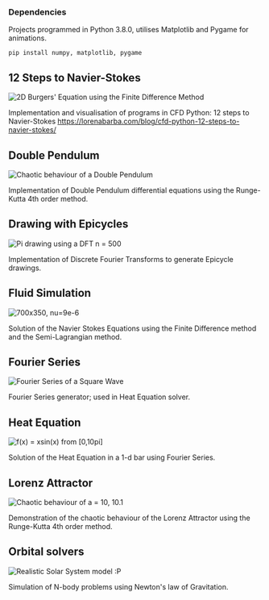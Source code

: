 ### Dependencies

Projects programmed in Python 3.8.0, utilises Matplotlib and Pygame for animations.

```
pip install numpy, matplotlib, pygame
```

## 12 Steps to Navier-Stokes

![2D Burgers' Equation using the Finite Difference Method](/12stepstonavierstokes/demo.png)

Implementation and visualisation of programs in CFD Python: 12 steps to Navier-Stokes https://lorenabarba.com/blog/cfd-python-12-steps-to-navier-stokes/

## Double Pendulum

![Chaotic behaviour of a Double Pendulum](/doublependulum/demo.png)

Implementation of Double Pendulum differential equations using the Runge-Kutta 4th order method.

## Drawing with Epicycles

![Pi drawing using a DFT n = 500](/epicycles/demo.png)

Implementation of Discrete Fourier Transforms to generate Epicycle drawings.

## Fluid Simulation

![700x350, nu=9e-6](/fluidsim/demo.png)

Solution of the Navier Stokes Equations using the Finite Difference method and the Semi-Lagrangian method.

## Fourier Series

![Fourier Series of a Square Wave](/fourier/demo.png)

Fourier Series generator; used in Heat Equation solver.

## Heat Equation

![f(x) = xsin(x) from [0,10pi]](/heatequation/demo.png)

Solution of the Heat Equation in a 1-d bar using Fourier Series.

## Lorenz Attractor

![Chaotic behaviour of a = 10, 10.1](/lorenz/demo.png)

Demonstration of the chaotic behaviour of the Lorenz Attractor using the Runge-Kutta 4th order method.

## Orbital solvers

![Realistic Solar System model :P](/nbody/demo.png)

Simulation of N-body problems using Newton's law of Gravitation.
